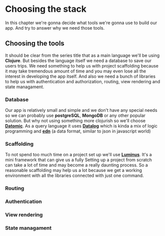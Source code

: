 # Choosing the stack

In this chapter we're gonna decide what tools we're gonna use to build our app. And try to answer why we need those tools. 

## Choosing the tools

It should be clear from the series title that as a main language we'll be using **Clojure**. But besides the language itself we need a database to save our users trips. We need something to help us with project scaffolding because it may take tremendous amount of time and you may even lose all the interest in developing the app itself. And also we need a bunch of libraries to help us with authentication and authorization, routing, view rendering and state managament. 

### Database 

Our app is relatively small and simple and we don't have any special needs so we can probably use **postgreSQL**, **MongoDB** or any other popular solution. But why not using something more clojurish so we'll choose  [**Datomic**][datomic]. As a query language it uses [**Datalog**][datalog] which is kinda a mix of logic programming and [**edn**][edn] (a data format, similar to json in javascript world)

### Scaffolding

To not spend too much time on a project set up we'll use [**Luminus**][luminus]. It's a mini framework that can give us a fully
Setting up a project from scratch can take a lot of time and may become a really daunting process. So a reasonable scaffolding may help us a lot because we get a working environment with all the libraries connected with just one command. 

### Routing

### Authentication

### View rendering 

### State managament


[datomic]: https://docs.datomic.com/on-prem/getting-started/brief-overview.html
[datalog]: http://www.learndatalogtoday.org/
[edn]: https://github.com/edn-format/edn
[luminus]: http://www.luminusweb.net/
<!--stackedit_data:
eyJoaXN0b3J5IjpbLTExMDIwNzM2NjksLTk3MjY4OTI5MiwtMT
UzMDc0MTA1NywxODY3OTEyMzg3LDcxMDU2MzYzNywyMDc3OTc4
MDA5LDU4NTcwNzM1OCwyMTM5NDU0ODc0LDMyMjM5OTcwMiwtMT
Q0NTg1NjQ4MCwtNDgxNDE5MTQ4LDEyMjM2ODA4NDQsLTQzMjk5
NDE2MiwtMTQ2MzcwMDQ3MywtMTM0MTc4OTc3NF19
-->